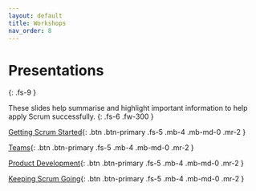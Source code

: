 ```yaml
---
layout: default
title: Workshops
nav_order: 8
---
```


# Presentations
{: .fs-9 }

These slides help summarise and highlight important information to help apply Scrum successfully.
{: .fs-6 .fw-300 }


[Getting Scrum Started](https://iamjackreed.github.io/deck/examples/starting){: .btn .btn-primary .fs-5 .mb-4 .mb-md-0 .mr-2 }

[Teams](https://iamjackreed.github.io/deck){: .btn .btn-primary .fs-5 .mb-4 .mb-md-0 .mr-2 }

[Product Development](https://iamjackreed.github.io/deck){: .btn .btn-primary .fs-5 .mb-4 .mb-md-0 .mr-2 }

[Keeping Scrum Going](https://iamjackreed.github.io/deck){: .btn .btn-primary .fs-5 .mb-4 .mb-md-0 .mr-2 }

